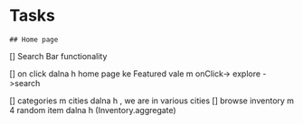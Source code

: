  # Tasks
    ## Home page
    
   [] Search Bar functionality

   [] on click dalna h home page ke Featured vale m
         onClick-> explore ->search

   [] categories m cities dalna h , we are in various cities
   [] browse inventory m 4 random item dalna h (Inventory.aggregate)
